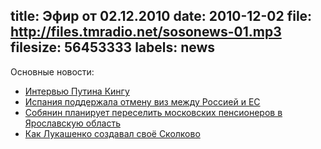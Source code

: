 title: Эфир от 02.12.2010
date: 2010-12-02
file: http://files.tmradio.net/sosonews-01.mp3
filesize: 56453333
labels: news
---
Основные новости:

- [Интервью Путина Кингу](http://transcripts.cnn.com/TRANSCRIPTS/0009/08/lkl.00.html)
- [Испания поддержала отмену виз между Россией и ЕС](http://vz.ru/news/2010/12/1/451644.html)
- [Собянин планирует переселить московских пенсионеров в Ярославскую область](http://infox.ru/authority/mans/2010/12/01/Sobyanin_pyeryesyeli.phtml)
- [Как Лукашенко создавал своё Сколково](http://www.trud.ru/article/25-10-2010/252871_kak_lukashenko_sozdal_svoe_skolkovo.html)
